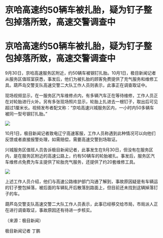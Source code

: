 # 京哈高速约50辆车被扎胎，疑为钉子整包掉落所致，高速交警调查中

# 京哈高速约50辆车被扎胎，疑为钉子整包掉落所致，高速交警调查中

9月30日，京哈高速服务区附近，约50辆车被钢钉扎胎。10月1日，极目新闻记者从服务区值班室获悉，事发后，他们为被扎胎的顾客免费提供了充气服务和维修工具。葫芦岛交警支队高速交警二大队工作人员则表示，此事正在调查取证中。

现场视频显示，在一服务区汽车维修点内，有多辆汽车正在等待维修，工作人员正在对轮胎进行火补。另有多张现场照片显示，轮胎上扎进去一根钉子，取出后可见超过1厘米长。视频发布者配文称：“京哈高速兴城服务区内，一小时内50多辆车被同一型号钢钉扎胎。”

![](https://inews.gtimg.com/om_bt/OrdnNnuhNGWy8Bht5vDVecx7DJAS4t8gokmx0FSw2sF1QAA/1000)

10月1日，极目新闻记者致电辽宁高速客服，工作人员称遇到此种情况可以向他们反馈或者直接报警处理，如需赔偿，需要高速交警到场取证。

兴城服务区值班人员告诉极目新闻记者，此事发生在9月30日，但没有在服务区内，是在服务区附近的高速公路上，约有50辆车的轮胎被扎。事发后，服务区汽车维修点免费为车主提供了轮胎充气服务，还提供了约20套维修工具。

![](https://inews.gtimg.com/om_bt/OEYqWDCVV6wQ5tb28lZc8SPdWx8j-bsPxV-2HN6CCAgMcAA/1000)

上述工作人员介绍，他们与高速公路维护部门沟通了解到，事故原因疑是有车辆运的钉子整包掉落，被后面的车辆轧开后散落到路面上，但目前还未找到这辆掉落钉子的车。

葫芦岛交警支队高速交警二大队工作人员表示，此事已经移交给市局，市局派人正在进行调查取证，事故原因还有待进一步核实。

（来源：极目新闻）

极目新闻记者 丁鹏

